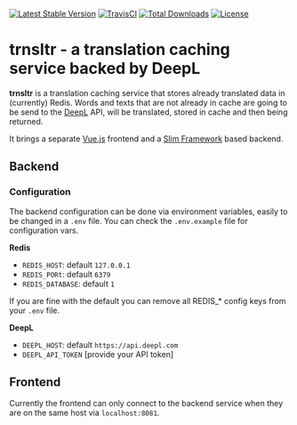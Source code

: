 [![Latest Stable Version](https://poser.pugx.org/codedge/trnsltr/v/stable?format=flat-square)](https://packagist.org/packages/codedge/trnsltr)
[![TravisCI](https://api.travis-ci.org/datendampfer/stmr-engine.svg?branch=master)](https://travis-ci.org/codedge/trnsltr.svg?branch=master)
[![Total Downloads](https://poser.pugx.org/codedge/trnsltr/downloads?format=flat-square)](https://packagist.org/packages/codedge/trnsltr)
[![License](https://poser.pugx.org/codedge/trnsltr/license?format=flat-square)](https://packagist.org/packages/codedge/trnsltr)

# trnsltr - a translation caching service backed by DeepL

**trnsltr** is a translation caching service that stores already translated data in (currently) Redis. Words and texts
that are not already in cache are going to be send to the [DeepL](https://www.deepl.com) API, will be translated, stored
in cache and then being returned.

It brings a separate [Vue.js](https://vuejs.org/) frontend and a [Slim Framework](https://www.slimframework.com) based backend.

## Backend

### Configuration

The backend configuration can be done via environment variables, easily to be changed in a `.env` file. You can check
the `.env.example` file for configuration vars.

**Redis**
* `REDIS_HOST`: default `127.0.0.1`
* `REDIS_PORt`: default `6379`
* `REDIS_DATABASE`: default `1` 

If you are fine with the default you can remove all REDIS_* config keys from your `.env` file.

**DeepL**
* `DEEPL_HOST`: default `https://api.deepl.com`
* `DEEPL_API_TOKEN` [provide your API token]

## Frontend

Currently the frontend can only connect to the backend service when they are on the same host via `localhost:8081`.
